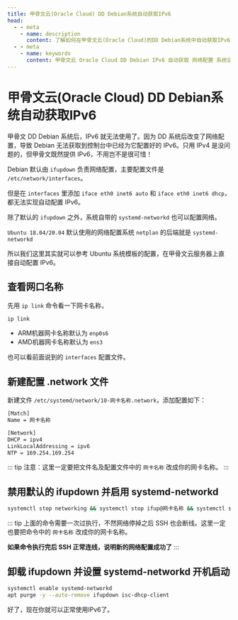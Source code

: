 ```yaml
---
title: 甲骨文云(Oracle Cloud) DD Debian系统自动获取IPv6
head:
  - - meta
    - name: description
      content: 了解如何在甲骨文云(Oracle Cloud)的DD Debian系统中自动获取IPv6地址的配置与操作方法。
  - - meta
    - name: keywords
      content: 甲骨文云 Oracle Cloud DD Debian IPv6 自动获取 网络配置 系统设置
---
```


# 甲骨文云(Oracle Cloud) DD Debian系统自动获取IPv6

甲骨文 DD Debian 系统后，IPv6 就无法使用了。因为 DD 系统后改变了网络配置，导致 Debian 无法获取到控制台中已经为它配置好的 IPv6。只用 IPv4 是没问题的，但甲骨文既然提供 IPv6，不用岂不是很可惜！

Debian 默认由 `ifupdown` 负责网络配置，主要配置文件是 `/etc/network/interfaces`。

但是在 `interfaces` 里添加 `iface eth0 inet6 auto` 和 `iface eth0 inet6 dhcp`，都无法实现自动配置 IPv6。

除了默认的 `ifupdown` 之外，系统自带的 `systemd-networkd` 也可以配置网络。

`Ubuntu 18.04/20.04` 默认使用的网络配置系统 `netplan` 的后端就是 `systemd-networkd`

所以我们这里其实就可以参考 Ubuntu 系统模板的配置，在甲骨文云服务器上直接自动配置 IPv6。

## 查看网口名称

先用 `ip link` 命令看一下网卡名称，

```sh
ip link
```

- ARM机器网卡名称默认为 `enp0s6`
- AMD机器网卡名称默认为 `ens3`

也可以看前面说到的 `interfaces` 配置文件。

## 新建配置 .network 文件

新建文件 `/etc/systemd/network/10-网卡名称.network`，添加配置如下：

```sh
[Match]
Name = 网卡名称

[Network]
DHCP = ipv4
LinkLocalAddressing = ipv6
NTP = 169.254.169.254
```

::: tip
注意：这里一定要把文件名及配置文件中的 `网卡名称` 改成你的网卡名称。
:::

## 禁用默认的 ifupdown 并启用 systemd-networkd

```sh
systemctl stop networking && systemctl stop ifup@网卡名称 && systemctl start systemd-networkd
```

::: tip
上面的命令需要一次过执行，不然网络停掉之后 SSH 也会断线。这里一定也要把命令中的 `网卡名称` 改成你的网卡名称。

**如果命令执行完后 SSH 正常连线，说明新的网络配置成功了**
:::

## 卸载 ifupdown 并设置 systemd-networkd 开机启动

```sh
systemctl enable systemd-networkd
apt purge -y --auto-remove ifupdown isc-dhcp-client
```

好了，现在你就可以正常使用IPv6了。
